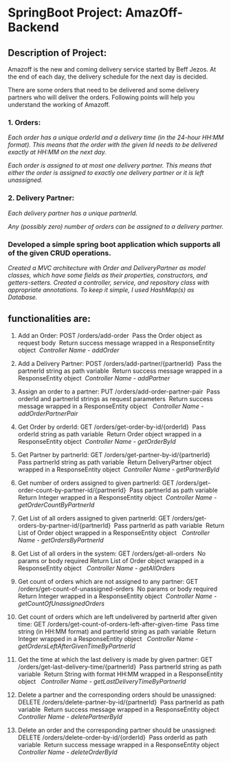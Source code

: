 # SpringBoot Project: AmazOff-Backend

## Description of Project:

Amazoff is the new and coming delivery service started by Beff Jezos. At the end of each day, the delivery schedule for the next day is decided.

There are some orders that need to be delivered and some delivery partners who will deliver the orders. Following points will help you understand the working of Amazoff.

### 1. Orders:

_Each order has a unique orderId and a delivery time (in the 24-hour HH:MM format). This means that the order with the given Id needs to be delivered exactly at HH:MM on the next day._

_Each order is assigned to at most one delivery partner. This means that either the order is assigned to exactly one delivery partner or it is left unassigned._

### 2. Delivery Partner:

_Each delivery partner has a unique partnerId._

_Any (possibly zero) number of orders can be assigned to a delivery partner._

### Developed a simple spring boot application which supports all of the given CRUD operations.

*Created a MVC architecture with Order and DeliveryPartner as model classes,
which have some fields as their properties, constructors, and getters-setters.
Created a controller, service, and repository class with appropriate annotations. To keep it simple, I used HashMap(s) as Database.*

## functionalities are:

1. Add an Order: POST /orders/add-order  Pass the Order object as request body  Return success message wrapped in a ResponseEntity object  _Controller Name - addOrder_

2. Add a Delivery Partner: POST /orders/add-partner/{partnerId}  Pass the partnerId string as path variable  Return success message wrapped in a ResponseEntity object  _Controller Name - addPartner_

3. Assign an order to a partner: PUT /orders/add-order-partner-pair  Pass orderId and partnerId strings as request parameters  Return success message wrapped in a ResponseEntity object   _Controller Name - addOrderPartnerPair_

4. Get Order by orderId: GET /orders/get-order-by-id/{orderId}  Pass orderId string as path variable  Return Order object wrapped in a ResponseEntity object  _Controller Name - getOrderById_

5. Get Partner by partnerId: GET /orders/get-partner-by-id/{partnerId}  Pass partnerId string as path variable  Return DeliveryPartner object wrapped in a ResponseEntity object  _Controller Name - getPartnerById_

6. Get number of orders assigned to given partnerId: GET /orders/get-order-count-by-partner-id/{partnerId}  Pass partnerId as path variable  Return Integer wrapped in a ResponseEntity object  _Controller Name - getOrderCountByPartnerId_

7. Get List of all orders assigned to given partnerId: GET /orders/get-orders-by-partner-id/{partnerId}  Pass partnerId as path variable  Return List of Order object wrapped in a ResponseEntity object   _Controller Name - getOrdersByPartnerId_

8. Get List of all orders in the system: GET /orders/get-all-orders  No params or body required Return List of Order object wrapped in a ResponseEntity object   _Controller Name - getAllOrders_

9. Get count of orders which are not assigned to any partner: GET /orders/get-count-of-unassigned-orders  No params or body required  Return Integer wrapped in a ResponseEntity object  _Controller Name - getCountOfUnassignedOrders_

10. Get count of orders which are left undelivered by partnerId after given time: GET /orders/get-count-of-orders-left-after-given-time  Pass time string (in HH:MM format) and partnerId string as path variable  Return Integer wrapped in a ResponseEntity object   _Controller Name - getOrdersLeftAfterGivenTimeByPartnerId_

11. Get the time at which the last delivery is made by given partner: GET /orders/get-last-delivery-time/{partnerId}  Pass partnerId string as path variable  Return String with format HH:MM wrapped in a ResponseEntity object   _Controller Name - getLastDeliveryTimeByPartnerId_

12. Delete a partner and the corresponding orders should be unassigned: DELETE /orders/delete-partner-by-id/{partnerId}  Pass partnerId as path variable  Return success message wrapped in a ResponseEntity object  _Controller Name - deletePartnerById_

13. Delete an order and the corresponding partner should be unassigned: DELETE /orders/delete-order-by-id/{orderId}  Pass orderId as path variable  Return success message wrapped in a ResponseEntity object  _Controller Name - deleteOrderById_

